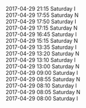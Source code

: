 2017-04-29 21:15 Saturday  I  
2017-04-29 17:55 Saturday  N  
2017-04-29 17:50 Saturday  I  
2017-04-29 17:15 Saturday  N  
2017-04-29 16:45 Saturday  I  
2017-04-29 15:15 Saturday  N  
2017-04-29 13:35 Saturday  I  
2017-04-29 13:20 Saturday  N  
2017-04-29 13:10 Saturday  I  
2017-04-29 13:00 Saturday  N  
2017-04-29 09:00 Saturday  I  
2017-04-29 08:55 Saturday  N  
2017-04-29 08:10 Saturday  I  
2017-04-29 08:05 Saturday  N  
2017-04-29 08:00 Saturday  I  
